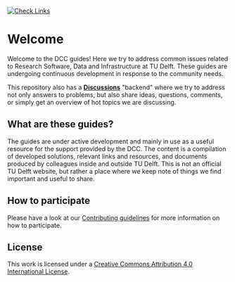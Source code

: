 [![Check Links](https://github.com/TU-Delft-DCC/TU-Delft-DCC.github.io/actions/workflows/links.yml/badge.svg?label=Links)](https://github.com/org/repo/actions/workflows/links.yml)


# Welcome
Welcome to the DCC guides! Here we try to address common issues related to Research Software, Data and Infrastructure at TU Delft. These guides are undergoing continuous development in response to the community needs.

This repository also has a [**Discussions**](https://github.com/TU-Delft-DCC/TU-Delft-DCC.github.io/discussions) "backend" where we try to address not only answers to problems, but also share ideas, questions, comments, or simply get an overview of hot topics we are discussing.

## What are these guides?
The guides are under active development and mainly in use as a useful resource for the support provided by the DCC. The content is a compilation of developed solutions, relevant links and resources, and documents produced by colleagues inside and outside TU Delft. This is not an official TU Delft website, but rather a place where we keep note of things we find important and useful to share.

## How to participate
Please have a look at our [Contributing guidelines](https://tu-delft-dcc.github.io/community/contribute.html) for more information on how to participate.

## License
This work is licensed under a [Creative Commons Attribution 4.0 International License](https://creativecommons.org/licenses/by/4.0/).